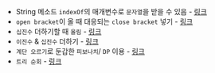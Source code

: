 - String 메소드 `indexOf`의 매개변수로 `문자열`을 받을 수 있음 - [링크](/CodingTest/11LeetCode문제/Easy/1번-100번/14.Longest-Common-Prefix.md)
- `open bracket`이 올 때 대응되는 `close bracket` 넣기 - [링크](/CodingTest/11LeetCode문제/Easy/1번-100번/20.Valid-Parentheses.md)
- `십진수` 더하기할 때 `올림` - [링크](/CodingTest/11LeetCode문제/Easy/1번-100번/66.PlusOne.md)
- `이진수` & `십진수` 더하기 - [링크](/CodingTest/11LeetCode문제/Easy/1번-100번/67+415.AddBinary.md)
- `계단 오르기`로 둔갑한 `피보나치`/ `DP` 이용 - [링크](/CodingTest/11LeetCode문제/Easy/1번-100번/70.ClimbingStairs.md)
- `트리 순회` - [링크](/CodingTest/11LeetCode문제/Easy/1번-100번/100.SameTree.md)

